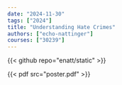 ```yaml
---
date: "2024-11-30"
tags: ["2024"]
title: "Understanding Hate Crimes"
authors: ["echo-nattinger"]
courses: ["30239"]
---
```


{{< github repo="enatt/static" >}}

{{< pdf src="poster.pdf" >}}
